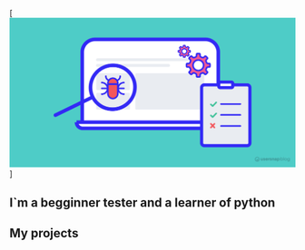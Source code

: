[![header](https://github.com/lastikqa/lastikqa/blob/main/assets/testing.png)]

## I`m a begginner tester and a learner of python 
## My projects
